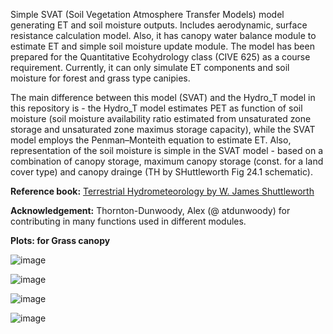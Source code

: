 Simple SVAT (Soil Vegetation Atmosphere Transfer Models) model generating ET and soil moisture outputs. Includes aerodynamic, surface resistance calculation model. Also, it has canopy water balance module to estimate ET and simple soil moisture update module. The model has been prepared for the Quantitative Ecohydrology class (CIVE 625) as a course requirement. Currently, it can only simulate ET components and soil moisture for forest and grass type canipies. 

The main difference between this model (SVAT) and the Hydro_T model in this repository is - the Hydro_T model estimates PET as function of soil moisture (soil moisture availability ratio estimated from unsaturated zone storage and unsaturated zone maximus storage capacity), while the SVAT model employs the Penman–Monteith equation to estimate ET. Also, representation of the soil moisture is simple in the SVAT model - based on a combination of canopy storage, maximum canopy storage (const. for a land cover type) and canopy drainge (TH by SHuttleworth Fig 24.1 schematic). 


__Reference book:__ [Terrestrial Hydrometeorology by W. James Shuttleworth](https://onlinelibrary.wiley.com/doi/book/10.1002/9781119951933)


__Acknowledgement:__ Thornton-Dunwoody, Alex (@ atdunwoody) for contributing in many functions used in different modules.


__Plots: for Grass canopy__

![image](https://github.com/mdfahimhasan/QEcoHydro/assets/77580408/7b5b5cf8-4654-424f-8c00-ef76ea2a4325)

![image](https://github.com/mdfahimhasan/QEcoHydro/assets/77580408/96adb4e6-9864-473c-9c19-7bafb442dd0f)

![image](https://github.com/mdfahimhasan/QEcoHydro/assets/77580408/89f74520-209f-409c-80bc-cefca03cc271)

![image](https://github.com/mdfahimhasan/QEcoHydro/assets/77580408/867d9b51-db2d-4441-b008-591ed78f8ee0)








